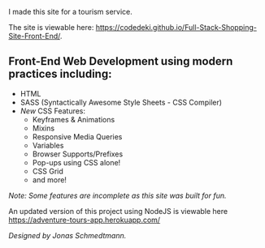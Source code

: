I made this site for a tourism service.  

The site is viewable here: https://codedeki.github.io/Full-Stack-Shopping-Site-Front-End/.  

## Front-End Web Development using modern practices including:
* HTML
* SASS (Syntactically Awesome Style Sheets - CSS Compiler) 
* _New_ CSS  Features: 
  * Keyframes & Animations
  * Mixins
  * Responsive Media Queries
  * Variables
  * Browser Supports/Prefixes
  * Pop-ups using CSS alone!
  * CSS Grid
  * and more!
  
  




_Note: Some features are incomplete as this site was built for fun._  

An updated version of this project using NodeJS is viewable here https://adventure-tours-app.herokuapp.com/

_Designed by Jonas Schmedtmann._
